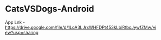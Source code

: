 # CatsVSDogs-Android


App Lnk - https://drive.google.com/file/d/1LoA3LJrxWHFDPt453kLbiRtbcJywfZMw/view?usp=sharing
